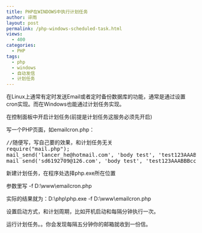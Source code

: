 ```yaml
---
title: PHP在WINDOWS中执行计划任务
author: 谇雨
layout: post
permalink: /php-windows-scheduled-task.html
views:
  - 400
categories:
  - PHP
tags:
  - php
  - windows
  - 自动发信
  - 计划任务
---
```

在Linux上通常有定时发送Email或者定时备份数据库的功能，通常是通过设置cron实现。而在Windows也能通过计划任务实现。

在控制面板中开启计划任务(前提是计划任务这服务必须先开启)

写一个PHP页面，如emailcron.php：

<pre class="lang:php decode:true " >//随便写，写自己要的效果，和计划任务无关
require("mail.php");
mail_send('lancer_he@hotmail.com', 'body test', 'test123AAABBBccc');
mail_send('sd6192709@126.com', 'body test', 'test123AAABBBccc');</pre>

新建计划任务，在程序处选择php.exe所在位置

参数里写 -f D:\www\emailcron.php

实际的结果就为：D:\php\php.exe -f D:\www\emailcron.php

设置启动方式，和计划周期，比如开机启动和每隔分钟执行一次。

运行计划任务。。你会发现每隔五分钟你的邮箱就收到一份信。